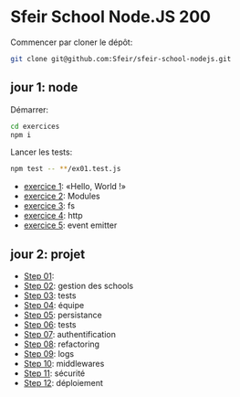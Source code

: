 # Sfeir School Node.JS 200

Commencer par cloner le dépôt:

```bash
git clone git@github.com:Sfeir/sfeir-school-nodejs.git
```

## jour 1: node

Démarrer:

```sh
cd exercices
npm i
```

Lancer les tests:

```sh
npm test -- **/ex01.test.js
```

- [exercice 1](./exercices/01_hello/README.md): «Hello, World !»
- [exercice 2](./exercices/02_module/README.md): Modules
- [exercice 3](./exercices/03_fs/README.md): fs
- [exercice 4](./exercices/04_http/README.md): http
- [exercice 5](./exercices/05_event_emitter/README.md): event emitter

## jour 2: projet

- [Step 01](./project/step01/README.md):
- [Step 02](./project/step02/README.md): gestion des schools
- [Step 03](./project/step03/README.md): tests
- [Step 04](./project/step04/README.md): équipe
- [Step 05](./project/step05/README.md): persistance
- [Step 06](./project/step06/README.md): tests
- [Step 07](./project/step07/README.md): authentification
- [Step 08](./project/step08/README.md): refactoring
- [Step 09](./project/step09/README.md): logs
- [Step 10](./project/step10/README.md): middlewares
- [Step 11](./project/step11/README.md): sécurité
- [Step 12](./project/step12/README.md): déploiement
